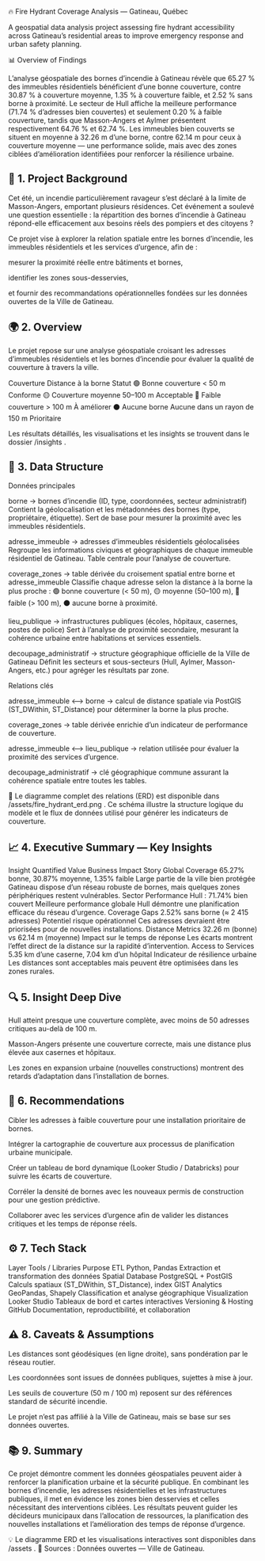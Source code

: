 🔥 Fire Hydrant Coverage Analysis — Gatineau, Québec

A geospatial data analysis project assessing fire hydrant accessibility across Gatineau’s residential areas to improve emergency response and urban safety planning.

📊 Overview of Findings

L’analyse géospatiale des bornes d’incendie à Gatineau révèle que 65.27 % des immeubles résidentiels bénéficient d’une bonne couverture, contre 30.87 % à couverture moyenne, 1.35 % à couverture faible, et 2.52 % sans borne à proximité.
Le secteur de Hull affiche la meilleure performance (71.74 % d’adresses bien couvertes) et seulement 0.20 % à faible couverture, tandis que Masson-Angers et Aylmer présentent respectivement 64.76 % et 62.74 %.
Les immeubles bien couverts se situent en moyenne à 32.26 m d’une borne, contre 62.14 m pour ceux à couverture moyenne — une performance solide, mais avec des zones ciblées d’amélioration identifiées pour renforcer la résilience urbaine.

## 🧭 1. Project Background

Cet été, un incendie particulièrement ravageur s’est déclaré à la limite de Masson-Angers, emportant plusieurs résidences.
Cet événement a soulevé une question essentielle : la répartition des bornes d’incendie à Gatineau répond-elle efficacement aux besoins réels des pompiers et des citoyens ?

Ce projet vise à explorer la relation spatiale entre les bornes d’incendie, les immeubles résidentiels et les services d’urgence, afin de :

mesurer la proximité réelle entre bâtiments et bornes,

identifier les zones sous-desservies,

et fournir des recommandations opérationnelles fondées sur les données ouvertes de la Ville de Gatineau.

## 🌍 2. Overview

Le projet repose sur une analyse géospatiale croisant les adresses d’immeubles résidentiels et les bornes d’incendie pour évaluer la qualité de couverture à travers la ville.

Couverture	Distance à la borne	Statut
🟢 Bonne couverture	< 50 m	Conforme
🟡 Couverture moyenne	50–100 m	Acceptable
🔴 Faible couverture	> 100 m	À améliorer
⚫ Aucune borne	Aucune dans un rayon de 150 m	Prioritaire

Les résultats détaillés, les visualisations et les insights se trouvent dans le dossier /insights
.

## 🧩 3. Data Structure
Données principales

borne → bornes d’incendie (ID, type, coordonnées, secteur administratif)
Contient la géolocalisation et les métadonnées des bornes (type, propriétaire, étiquette).
Sert de base pour mesurer la proximité avec les immeubles résidentiels.

adresse_immeuble → adresses d’immeubles résidentiels géolocalisées
Regroupe les informations civiques et géographiques de chaque immeuble résidentiel de Gatineau.
Table centrale pour l’analyse de couverture.

coverage_zones → table dérivée du croisement spatial entre borne et adresse_immeuble
Classifie chaque adresse selon la distance à la borne la plus proche :
🟢 bonne couverture (< 50 m), 🟡 moyenne (50–100 m), 🔴 faible (> 100 m), ⚫ aucune borne à proximité.

lieu_publique → infrastructures publiques (écoles, hôpitaux, casernes, postes de police)
Sert à l’analyse de proximité secondaire, mesurant la cohérence urbaine entre habitations et services essentiels.

decoupage_administratif → structure géographique officielle de la Ville de Gatineau
Définit les secteurs et sous-secteurs (Hull, Aylmer, Masson-Angers, etc.) pour agréger les résultats par zone.

Relations clés

adresse_immeuble ⟷ borne → calcul de distance spatiale via PostGIS (ST_DWithin, ST_Distance) pour déterminer la borne la plus proche.

coverage_zones → table dérivée enrichie d’un indicateur de performance de couverture.

adresse_immeuble ⟷ lieu_publique → relation utilisée pour évaluer la proximité des services d’urgence.

decoupage_administratif → clé géographique commune assurant la cohérence spatiale entre toutes les tables.

📎 Le diagramme complet des relations (ERD) est disponible dans /assets/fire_hydrant_erd.png
.
Ce schéma illustre la structure logique du modèle et le flux de données utilisé pour générer les indicateurs de couverture.

## 📈 4. Executive Summary — Key Insights
Insight	Quantified Value	Business Impact	Story
Global Coverage	65.27% bonne, 30.87% moyenne, 1.35% faible	Large partie de la ville bien protégée	Gatineau dispose d’un réseau robuste de bornes, mais quelques zones périphériques restent vulnérables.
Sector Performance	Hull : 71.74% bien couvert	Meilleure performance globale	Hull démontre une planification efficace du réseau d’urgence.
Coverage Gaps	2.52% sans borne (≈ 2 415 adresses)	Potentiel risque opérationnel	Ces adresses devraient être priorisées pour de nouvelles installations.
Distance Metrics	32.26 m (bonne) vs 62.14 m (moyenne)	Impact sur le temps de réponse	Les écarts montrent l’effet direct de la distance sur la rapidité d’intervention.
Access to Services	5.35 km d’une caserne, 7.04 km d’un hôpital	Indicateur de résilience urbaine	Les distances sont acceptables mais peuvent être optimisées dans les zones rurales.

## 🔍 5. Insight Deep Dive

Hull atteint presque une couverture complète, avec moins de 50 adresses critiques au-delà de 100 m.

Masson-Angers présente une couverture correcte, mais une distance plus élevée aux casernes et hôpitaux.

Les zones en expansion urbaine (nouvelles constructions) montrent des retards d’adaptation dans l’installation de bornes.

## 🧠 6. Recommendations

Cibler les adresses à faible couverture pour une installation prioritaire de bornes.

Intégrer la cartographie de couverture aux processus de planification urbaine municipale.

Créer un tableau de bord dynamique (Looker Studio / Databricks) pour suivre les écarts de couverture.

Corréler la densité de bornes avec les nouveaux permis de construction pour une gestion prédictive.

Collaborer avec les services d’urgence afin de valider les distances critiques et les temps de réponse réels.

## ⚙️ 7. Tech Stack
Layer	Tools / Libraries	Purpose
ETL	Python, Pandas	Extraction et transformation des données
Spatial Database	PostgreSQL + PostGIS	Calculs spatiaux (ST_DWithin, ST_Distance), index GIST
Analytics	GeoPandas, Shapely	Classification et analyse géographique
Visualization	Looker Studio	Tableaux de bord et cartes interactives
Versioning & Hosting	GitHub	Documentation, reproductibilité, et collaboration

## ⚠️ 8. Caveats & Assumptions

Les distances sont géodésiques (en ligne droite), sans pondération par le réseau routier.

Les coordonnées sont issues de données publiques, sujettes à mise à jour.

Les seuils de couverture (50 m / 100 m) reposent sur des références standard de sécurité incendie.

Le projet n’est pas affilié à la Ville de Gatineau, mais se base sur ses données ouvertes.

## 📚 9. Summary

Ce projet démontre comment les données géospatiales peuvent aider à renforcer la planification urbaine et la sécurité publique.
En combinant les bornes d’incendie, les adresses résidentielles et les infrastructures publiques, il met en évidence les zones bien desservies et celles nécessitant des interventions ciblées.
Les résultats peuvent guider les décideurs municipaux dans l’allocation de ressources, la planification des nouvelles installations et l’amélioration des temps de réponse d’urgence.

💡 Le diagramme ERD et les visualisations interactives sont disponibles dans /assets
.
📍 Sources : Données ouvertes — Ville de Gatineau.
